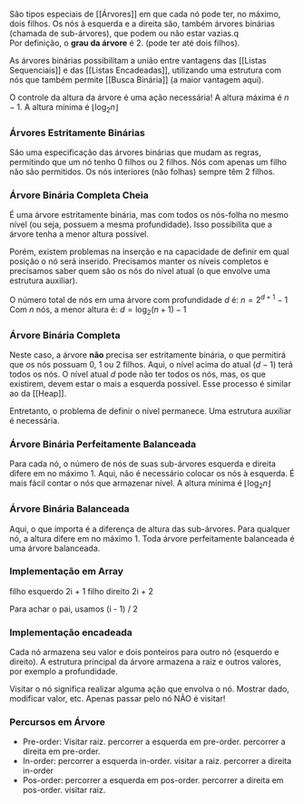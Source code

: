 São tipos especiais de [[Árvores]] em que cada nó pode ter, no máximo, dois filhos.
Os nós à esquerda e a direita são, também árvores binárias (chamada de sub-árvores), que podem ou não estar vazias.q     
Por definição, o **grau da árvore** é 2. (pode ter até dois filhos).

As árvores binárias possibilitam a união entre vantagens das [[Listas Sequenciais]] e das [[Listas Encadeadas]], utilizando uma estrutura com nós que também permite [[Busca Binária]] (a maior vantagem aqui).

O controle da altura da árvore é uma ação necessária! 
A altura máxima é $n-1$.
A altura mínima é $\lfloor \log_{2}n \rfloor$

### Árvores Estritamente Binárias
São uma especificação das árvores binárias que mudam as regras, permitindo que um nó tenho 0 filhos ou 2 filhos. Nós com apenas um filho não são permitidos. 
Os nós interiores (não folhas) sempre têm 2 filhos. 

### Árvore Binária Completa Cheia
É uma árvore estritamente binária, mas com todos os nós-folha no mesmo nível (ou seja, possuem a mesma profundidade).
Isso possibilita que a árvore tenha a menor altura possível.

Porém, existem problemas na inserção e na capacidade de definir em qual posição o nó será inserido. 
Precisamos manter os níveis completos e precisamos saber quem são os nós do nível atual (o que envolve uma estrutura auxiliar).

O número total de nós em uma árvore com profundidade $d$ é: $n = 2^{d+1}-1$
Com $n$ nós, a menor altura é: $d = \log_{2}(n+1) - 1$
### Árvore Binária Completa
Neste caso, a árvore **não** precisa ser estritamente binária, o que permitirá que os nós possuam 0, 1 ou 2 filhos.
Aqui, o nível acima do atual ($d-1$) terá todos os nós. O nível atual $d$ pode não ter todos os nós, mas, os que existirem, devem estar o mais a esquerda possível.
Esse processo é similar ao da [[Heap]].

Entretanto, o problema de definir o nível permanece. Uma estrutura auxiliar é necessária.

### Árvore Binária Perfeitamente Balanceada
Para cada nó, o número de nós de suas sub-árvores esquerda e direita difere em no máximo 1. Aqui, não é necessário colocar os nós à esquerda.
É mais fácil contar o nós que armazenar nível.
A altura mínima é $\lfloor \log_{2}n \rfloor$ 

### Árvore Binária Balanceada
Aqui, o que importa é a diferença de altura das sub-árvores.
Para qualquer nó, a altura difere em no máximo 1.
Toda árvore perfeitamente balanceada é uma árvore balanceada.

### Implementação em Array
filho esquerdo 2i + 1
filho direito 2i + 2

Para achar o pai, usamos (i - 1) / 2

### Implementação encadeada
Cada nó armazena seu valor e dois ponteiros para outro nó (esquerdo e direito).
A estrutura principal da árvore armazena a raiz e outros valores, por exemplo a profundidade.

Visitar o nó significa realizar alguma ação que envolva o nó. Mostrar dado, modificar valor, etc. Apenas passar pelo nó NÃO é visitar!

### Percursos em Árvore
- Pre-order: Visitar raiz. percorrer a esquerda em pre-order. percorrer a direita em pre-order.
- In-order: percorrer a esquerda in-order. visitar a raiz. percorrer a direita in-order
- Pos-order: percorrer a esquerda em pos-order. percorrer a direita em pos-order. visitar raiz.